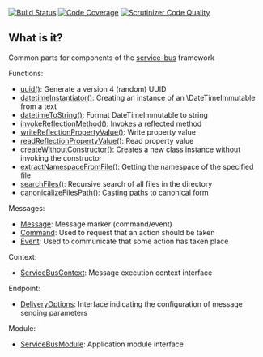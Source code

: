 [![Build Status](https://travis-ci.org/php-service-bus/common.svg?branch=master)](https://travis-ci.org/php-service-bus/common)
[![Code Coverage](https://scrutinizer-ci.com/g/php-service-bus/common/badges/coverage.png?b=master)](https://scrutinizer-ci.com/g/php-service-bus/common/?branch=master)
[![Scrutinizer Code Quality](https://scrutinizer-ci.com/g/php-service-bus/common/badges/quality-score.png?b=master)](https://scrutinizer-ci.com/g/php-service-bus/common/?branch=master)

## What is it?
Common parts for components of the [service-bus](https://github.com/php-service-bus/service-bus) framework

Functions:
* [uuid()](https://github.com/php-service-bus/common/blob/master/src/functions.php#L29): Generate a version 4 (random) UUID
* [datetimeInstantiator()](https://github.com/php-service-bus/common/blob/master/src/functions.php#L45): Creating an instance of an \DateTimeImmutable from a text
* [datetimeToString()](https://github.com/php-service-bus/common/blob/master/src/functions.php#L78): Format DateTimeImmutable to string
* [invokeReflectionMethod()](https://github.com/php-service-bus/common/blob/master/src/functions.php#L105): Invokes a reflected method
* [writeReflectionPropertyValue()](https://github.com/php-service-bus/common/blob/master/src/functions.php#L131): Write property value
* [readReflectionPropertyValue()](https://github.com/php-service-bus/common/blob/master/src/functions.php#L151): Read property value
* [createWithoutConstructor()](https://github.com/php-service-bus/common/blob/master/src/functions.php#L208): Creates a new class instance without invoking the constructor
* [extractNamespaceFromFile()](https://github.com/php-service-bus/common/blob/master/src/functions.php#L227): Getting the namespace of the specified file
* [searchFiles()](https://github.com/php-service-bus/common/blob/master/src/functions.php#L255): Recursive search of all files in the directory
* [canonicalizeFilesPath()](https://github.com/php-service-bus/common/blob/master/src/functions.php#L277): Casting paths to canonical form

Messages:
* [Message](https://github.com/php-service-bus/common/blob/master/src/Messages/Message.php): Message marker (command/event)
* [Command](https://github.com/php-service-bus/common/blob/master/src/Messages/Command.php): Used to request that an action should be taken
* [Event](https://github.com/php-service-bus/common/blob/master/src/Messages/Event.php): Used to communicate that some action has taken place

Context:
* [ServiceBusContext](https://github.com/php-service-bus/common/blob/master/src/Context/ServiceBusContext.php): Message execution context interface

Endpoint:
* [DeliveryOptions](https://github.com/php-service-bus/common/blob/master/src/Endpoint/DeliveryOptions.php): Interface indicating the configuration of message sending parameters

Module:
* [ServiceBusModule](https://github.com/php-service-bus/common/blob/master/src/Module/ServiceBusModule.php): Application module interface
